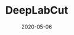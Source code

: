 ---
layout: default
title: DeepLabCut
parent: Deep Learning
nav_order: 199
has_children: true
date: 2020-05-06
---